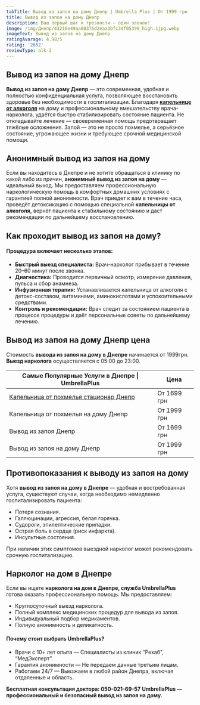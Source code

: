 ```yaml
---
tabTitle: Вывод из запоя на дому Днепр | Umbrella Plus | От 1999 грн
title: Вывод из запоя на дому Днепр
description: Ваш первый шаг к трезвости — один звонок!
image: /img/Днепр/43216e49aa80376d2eaa3bfc3df05399_high.1jpg.webp
imageText: Вывод из запоя на дому Днепр
ratingAvarage: 4.98/5
rating: '2652'
reviewType: alk-2
---
```


## Вывод из запоя на дому Днепр

**Вывод из запоя на дому Днепр** — это современная, удобная и полностью конфиденциальная услуга, позволяющее восстановить здоровье без необходимости в госпитализации. Благодаря **[капельнице от алкоголя](https://umbrella-plus.com.ua/dnepr/kapelnica_ot_alkogola_dnepr/)** на дому и профессиональному вмешательству врача-нарколога, удаётся быстро стабилизировать состояние пациента. Не откладывайте лечение — своевременная помощь предотвращает тяжёлые осложнения. Запой — это не просто похмелье, а серьёзное состояние, угрожающее жизни и требующее срочной медицинской помощи.

## Анонимный вывод из запоя на дому

Если вы находитесь в Днепре и не хотите обращаться в клинику по какой либо из причин, **анонимный вывод из запоя на дому** — идеальный выход. Мы предоставляем профессиональную наркологическую помощь в комфортных домашних условиях с гарантией полной анонимности. Врач приедет к вам в течение часа, проведёт детоксикацию с помощью специальной **капельницы от алкоголя,** вернёт пациента к стабильному состоянию и даст рекомендации по дальнейшему восстановлению.

## Как проходит вывод из запоя на дому?

#### Процедура включает несколько этапов:

* **Быстрый выезд специалиста:** Врач-нарколог прибывает в течение 20–60 минут после звонка.
* **Диагностика:** Проводится первичный осмотр, измерение давления, пульса и сбор анамнеза.
* **Инфузионная терапия:** Устанавливается капельница от алкоголя с детокс-составом, витаминами, аминокислотами и успокоительными средствами.
* **Контроль и рекомендации:** Врач следит за состоянием пациента в процессе процедуры и даёт персональные советы по дальнейшему лечению.

## Вывод из запоя на дому Днепр цена

Стоимость **вывода из запоя на дому в Днепре** начинается от 1999грн. **Выезд нарколога** осуществляется с 05:00 до 23:00.

| Самые Популярные Услуги в Днепре \| UmbrellaPlus                                                          | Цена        |
| --------------------------------------------------------------------------------------------------------- | ----------- |
| [Капельница от похмелья стационар Днепр](https://umbrella-plus.com.ua/dnepr/kapelnica_ot_alkogola_dnepr/) | От 1699 грн |
| Капельница от похмелья на дому Днепр                                                                      | От 1999 грн |
| Вывод из запоя Днепр                                                                                      | От 1699 грн |
| Вывод из запоя на дому Днепр                                                                              | От 1999 грн |

## Противопоказания к выводу из запоя на дому

Хотя **вывод из запоя на дому в Днепре** — удобная и востребованная услуга, существуют случаи, когда необходимо немедленно госпитализировать пациента:

* Потеря сознания.
* Галлюцинации, агрессия, белая горячка.
* Судороги, эпилептические припадки.
* Острая боль в сердце (риск инфаркта).
* Инсультные состояния.

При наличии этих симптомов выездной нарколог может рекомендовать срочную госпитализацию.

## Нарколог на дом в Днепре

Если вы ищете **нарколога на дом в Днепре, служба UmbrellaPlus** готова оказать профессиональную помощь. Мы предоставляем:

* Круглосуточный выезд нарколога.
* Полный комплекс медицинских процедур для вывода из запоя.
* Индивидуальный подбор медикаментов.
* Полную анонимность и деликатность.

#### Почему стоит выбрать **UmbrellaPlus**?

* Врачи с 10+ лет опыта — Специалисты из клиник “Рехаб”, “МедЭксперт”.
* Гарантия анонимности — Не передаем данные третьим лицам.
* Работаем 24/7 — Выезжаем в любой район Днепра, включая отдаленные и область.

**Бесплатная консультация доктора: 050-021-69-57**
**UmbrellaPlus — профессиональный и безопасный вывод из запоя на дому.**

